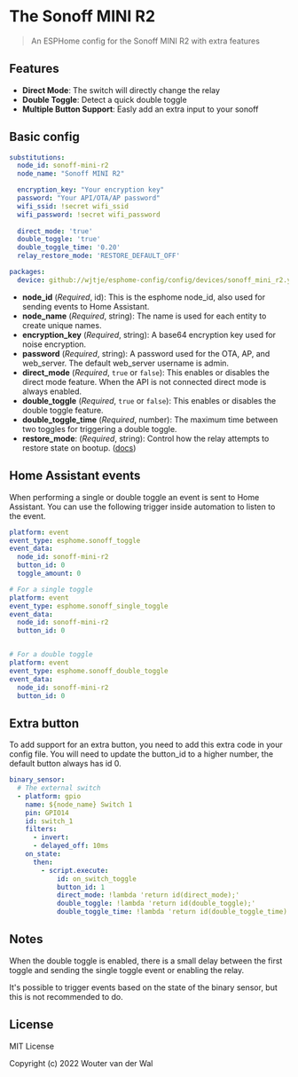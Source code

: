# The Sonoff MINI R2

> An ESPHome config for the Sonoff MINI R2 with extra features

## Features

- **Direct Mode**: The switch will directly change the relay
- **Double Toggle**: Detect a quick double toggle
- **Multiple Button Support**: Easly add an extra input to your sonoff

## Basic config

```yaml
substitutions:
  node_id: sonoff-mini-r2
  node_name: "Sonoff MINI R2"

  encryption_key: "Your encryption key"
  password: "Your API/OTA/AP password"
  wifi_ssid: !secret wifi_ssid
  wifi_password: !secret wifi_password
  
  direct_mode: 'true'
  double_toggle: 'true'
  double_toggle_time: '0.20'
  relay_restore_mode: 'RESTORE_DEFAULT_OFF'

packages:
  device: github://wjtje/esphome-config/config/devices/sonoff_mini_r2.yaml@main
```

- **node_id** (*Required*, id): This is the esphome node_id, also used for sending events to Home Assistant.
- **node_name** (*Required*, string): The name is used for each entity to create unique names.
- **encryption_key** (*Required*, string): A base64 encryption key used for noise encryption.
- **password** (*Required*, string): A password used for the OTA, AP, and web_server. The default web_server username is admin.
- **direct_mode** (*Required*, `true` or `false`): This enables or disables the direct mode feature. When the API is not connected direct mode is always enabled.
- **double_toggle** (*Required*, `true` or `false`): This enables or disables the double toggle feature.
- **double_toggle_time** (*Required*, number): The maximum time between two toggles for triggering a double toggle.
- **restore_mode**: (*Required*, string): Control how the relay attempts to restore state on bootup. ([docs](https://esphome.io/components/switch/gpio.html))

## Home Assistant events

When performing a single or double toggle an event is sent to Home Assistant. You can use the following trigger inside automation to listen to the event.

```yaml
platform: event
event_type: esphome.sonoff_toggle
event_data:
  node_id: sonoff-mini-r2
  button_id: 0
  toggle_amount: 0

# For a single toggle
platform: event
event_type: esphome.sonoff_single_toggle
event_data:
  node_id: sonoff-mini-r2
  button_id: 0


# For a double toggle
platform: event
event_type: esphome.sonoff_double_toggle
event_data:
  node_id: sonoff-mini-r2
  button_id: 0
```

## Extra button

To add support for an extra button, you need to add this extra code in your config file. You will need to update the button_id to a higher number, the default button always has id 0.

```yaml
binary_sensor:
  # The external switch
  - platform: gpio
    name: ${node_name} Switch 1
    pin: GPIO14
    id: switch_1
    filters:
      - invert:
      - delayed_off: 10ms
    on_state:
      then:
        - script.execute:
            id: on_switch_toggle
            button_id: 1
            direct_mode: !lambda 'return id(direct_mode);'
            double_toggle: !lambda 'return id(double_toggle);'
            double_toggle_time: !lambda 'return id(double_toggle_time).state;'
```

## Notes

When the double toggle is enabled, there is a small delay between the first toggle and sending the single toggle event or enabling the relay.

It's possible to trigger events based on the state of the binary sensor, but this is not recommended to do.

## License

MIT License

Copyright (c) 2022 Wouter van der Wal
